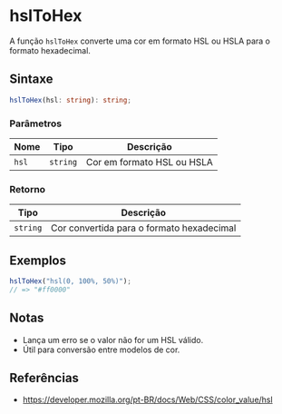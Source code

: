 # hslToHex

A função `hslToHex` converte uma cor em formato HSL ou HSLA para o formato hexadecimal.

## Sintaxe

```typescript
hslToHex(hsl: string): string;
```

### Parâmetros

| Nome    | Tipo      | Descrição                 |
|---------|-----------|---------------------------|
| `hsl`   | `string`  | Cor em formato HSL ou HSLA |

### Retorno

| Tipo      | Descrição                                 |
|---------- |-------------------------------------------|
| `string`  | Cor convertida para o formato hexadecimal  |

## Exemplos

```typescript
hslToHex("hsl(0, 100%, 50%)");
// => "#ff0000"
```

## Notas

* Lança um erro se o valor não for um HSL válido.
* Útil para conversão entre modelos de cor.

## Referências

* https://developer.mozilla.org/pt-BR/docs/Web/CSS/color_value/hsl
